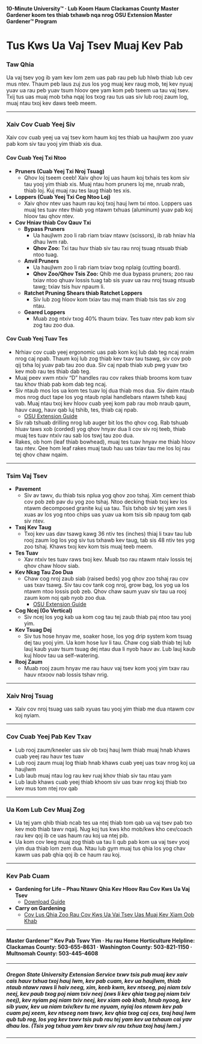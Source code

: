 #### 10-Minute University™ · Lub Koom Haum Clackamas County Master Gardener koom tes thiab txhawb nqa nrog OSU Extension Master Gardener™ Program

# Tus Kws Ua Vaj Tsev Muaj Kev Pab

### Taw Qhia

Ua vaj tsev yog ib yam kev lom zem uas pab rau peb lub hlwb thiab lub cev mus ntev. Thaum peb laus zuj zus los yog muaj kev raug mob, tej kev nyuaj yuav ua rau peb yuav tsum hloov qee yam kom peb tseem ua tau vaj tsev. Txij tus uas muaj mob txha nqaj los txog rau tus uas siv lub rooj zaum log, muaj ntau txoj kev daws teeb meem.

---

### Xaiv Cov Cuab Yeej Siv

Xaiv cov cuab yeej ua vaj tsev kom haum koj tes thiab ua haujlwm zoo yuav pab kom siv tau yooj yim thiab xis dua.

#### Cov Cuab Yeej Txi Ntoo

- **Pruners (Cuab Yeej Txi Nroj Tsuag)**
  - Qhov loj tseem ceeb! Xaiv qhov loj uas haum koj txhais tes kom siv tau yooj yim thiab xis. Muaj ntau hom pruners loj me, nruab nrab, thiab loj. Kuj muaj rau tes laug thiab tes xis.
- **Loppers (Cuab Yeej Txi Ceg Ntoo Loj)**
  - Xaiv qhov ntev uas haum rau koj txoj hauj lwm txi ntoo. Loppers uas muaj tes tuav ntev thiab yog ntawm txhuas (aluminum) yuav pab koj hloov tau qhov ntev.
- **Cov Hniav thiab Cov Qauv Txi**
  - **Bypass Pruners**
    - Ua haujlwm zoo li rab riam txiav ntawv (scissors), ib rab hniav hla dhau lwm rab.
    - **Qhov Zoo:** Txi tau huv thiab siv tau rau nroj tsuag ntsuab thiab ntoo tuag.
  - **Anvil Pruners**
    - Ua haujlwm zoo li rab riam txiav txog nplaig (cutting board).
    - **Qhov Zoo/Qhov Tsis Zoo:** Qhib me dua bypass pruners; zoo rau txiav ntoo qhuav lossis tuag tab sis yuav ua rau nroj tsuag ntsuab tawg; txiav tsis huv npaum li.
  - **Ratchet Pruning Shears thiab Ratchet Loppers**
    - Siv lub zog hloov kom txiav tau maj mam thiab tsis tas siv zog ntau.
  - **Geared Loppers**
    - Muab zog ntxiv txog 40% thaum txiav. Tes tuav ntev pab kom siv zog tau zoo dua.

#### Cov Cuab Yeej Tuav Tes

- Nrhiav cov cuab yeej ergonomic uas pab kom koj lub dab teg ncaj nraim nrog caj npab. Thaum koj lub zog thiab kev txav tau tsawg, siv cov pob qij txha loj yuav pab tau zoo dua. Siv caj npab thiab xub pwg yuav txo kev mob rau tes thiab dab teg.
- Muaj peev xwm ntxiv “D” handles rau cov rakes thiab brooms kom tuav tau khov thiab pab kom dab teg ncaj.
- Siv ntaub mos los ua kom tes tuav loj dua thiab mos dua. Siv daim ntaub mos nrog duct tape los yog ntaub nplai handlebars ntawm tsheb kauj vab. Muaj ntau txoj kev hloov cuab yeej kom pab rau mob nraub qaum, hauv caug, hauv qab luj tshib, tes, thiab caj npab.
  - [OSU Extension Guide](https://catalog.extension.oregonstate.edu/sites/catalog/files/project/pdf/em8504.pdf)
- Siv rab tshuab drilling nrog lub auger bit los tho qhov cog. Rab tshuab hluav taws xob (corded) yog qhov hnyav dua li cov siv roj teeb, thiab muaj tes tuav ntxiv rau sab los tswj tau zoo dua.
- Rakes, ob hom (leaf thiab bowhead), muaj tes tuav hnyav me thiab hloov tau ntev. Qee hom leaf rakes muaj taub hau uas txiav tau me los loj rau tej qhov chaw nqaim.

---

### Tsim Vaj Tsev

- **Pavement**
  - Siv av tawv, du thiab tsis nplua yog qhov zoo tshaj. Xim cement thiab cov pob zeb pav du yog zoo tshaj. Ntoo decking thiab txoj kev los ntawm decomposed granite kuj ua tau. Tsis txhob siv tej yam xws li xuas av los yog ntoo chips uas yuav ua kom tsis sib npaug tom qab siv ntev.
- **Txoj Kev Taug**
  - Txoj kev uas dav tsawg kawg 36 ntiv tes (inches) thiaj li txav tau lub rooj zaum log los yog siv tus txhawb kev taug, tab sis 48 ntiv tes yog zoo tshaj. Khaws txoj kev kom tsis muaj teeb meem.
- **Tes Tuav**
  - Xav ntxiv tes tuav raws txoj kev. Muab tso rau ntawm ntaiv lossis tej qhov chaw hloov siab.
- **Kev Nkag Tau Zoo Dua**
  - Chaw cog nroj zaub siab (raised beds) yog qhov zoo tshaj rau cov uas txav tsawg. Siv tau cov tank cog nroj, grow bag, los yog ua los ntawm ntoo lossis pob zeb. Qhov chaw saum yuav siv tau ua rooj zaum kom noj qab nyob zoo dua.
    - [OSU Extension Guide](https://catalog.extension.oregonstate.edu/fs270)
- **Cog Ncej (Go Vertical)**
  - Siv ncej los yog kab ua kom cog tau tej zaub thiab paj ntoo tau yooj yim.
- **Kev Tsuag Dej**
  - Siv tus hose hnyav me, soaker hose, los yog drip system kom tsuag dej tau yooj yim. Ua kom hose luv li tau. Chaw cog siab thiab tej lub lauj kaub yuav tsum tsuag dej ntau dua li nyob hauv av. Lub lauj kaub kuj hloov tau ua self-watering.
- **Rooj Zaum**
  - Muab rooj zaum hnyav me rau hauv vaj tsev kom yooj yim txav rau hauv ntxoov nab lossis tshav nrig.

---

### Xaiv Nroj Tsuag

- Xaiv cov nroj tsuag uas saib xyuas tau yooj yim thiab me dua ntawm cov koj nyiam.

---

### Cov Cuab Yeej Pab Kev Txav

- Lub rooj zaum/kneeler uas siv ob txoj hauj lwm thiab muaj hnab khaws cuab yeej rau hauv tes tuav
- Lub rooj zaum muaj log thiab hnab khaws cuab yeej uas txav nrog koj ua haujlwm
- Lub laub muaj ntau log rau kev ruaj khov thiab siv tau ntau yam
- Lub laub khaws cuab yeej thiab khoom siv uas txav nrog koj thiab txo kev mus tom ntej rov qab

---

### Ua Kom Lub Cev Muaj Zog

- Ua tej yam qhib thiab ncab tes ua ntej thiab tom qab ua vaj tsev pab txo kev mob thiab tawv nqaij. Nug koj tus kws kho mob/kws kho cev/coach rau kev qoj ib ce uas haum rau koj ua ntej pib.
- Ua kom cov leeg muaj zog thiab ua tau li qub pab kom ua vaj tsev yooj yim dua thiab lom zem dua. Ntau lub gym muaj tus qhia los yog chav kawm uas pab qhia qoj ib ce haum rau koj.

---

### Kev Pab Cuam

- **Gardening for Life – Phau Ntawv Qhia Kev Hloov Rau Cov Kws Ua Vaj Tsev**
  - [Download Guide](https://s3.wp.wsu.edu/uploads/sites/2079/2015/12/GFL-booklet-complete.pdf)
- **Carry on Gardening**
  - [Cov Lus Qhia Zoo Rau Cov Kws Ua Vaj Tsev Uas Muaj Kev Xiam Oob Khab](https://www.carryongardening.org.uk/top-tips-for-disabled-gardeners.aspx)

---

#### Master Gardener™ Kev Pab Tswv Yim · Hu rau Home Horticulture Helpline: Clackamas County: 503-655-8631 · Washington County: 503-821-1150 · Multnomah County: 503-445-4608

---

##### Oregon State University Extension Service txwv tsis pub muaj kev xaiv cais hauv txhua txoj hauj lwm, kev pab cuam, kev ua haujlwm, thiab ntaub ntawv raws li haiv neeg, xim, keeb kwm, kev ntseeg, poj niam txiv neej, kev paub txog poj niam txiv neej (xws li kev qhia txog poj niam txiv neej), kev nyiam poj niam txiv neej, kev xiam oob khab, hnub nyoog, kev sib yuav, kev ua niam txiv/kev tu me nyuam, nyiaj los ntawm kev pab cuam pej xeem, kev ntseeg nom tswv, kev qhia txog caj ces, txoj hauj lwm qub tub rog, los yog kev txwv tsis pub rau tej yam kev ua txhaum cai yav dhau los. (Tsis yog txhua yam kev txwv siv rau txhua txoj hauj lwm.)
---